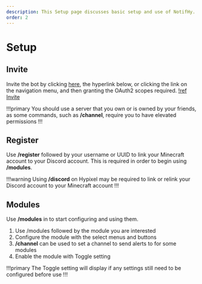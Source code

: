 ```yaml
---
description: This Setup page discusses basic setup and use of NotifHy.
order: 2
---
```

# Setup

## Invite
Invite the bot by clicking [here](https://attituding.github.io/NotifHy/invite/), the hyperlink below, or clicking the link on the navigation menu, and then granting the OAuth2 scopes required.
[!ref Invite](../invite.md)

!!!primary
You should use a server that you own or is owned by your friends, as some commands, such as **/channel**, require you to have elevated permissions
!!!

## Register
Use **/register** followed by your username or UUID to link your Minecraft account to your Discord account. This is required in order to begin using **/modules**.

!!!warning
Using **/discord** on Hypixel may be required to link or relink your Discord account to your Minecraft account
!!!

## Modules
Use **/modules** in to start configuring and using them.

1. Use /modules followed by the module you are interested
2. Configure the module with the select menus and buttons
3. **/channel** can be used to set a channel to send alerts to for some modules
4. Enable the module with Toggle setting


!!!primary
The Toggle setting will display if any settings still need to be configured before use
!!!